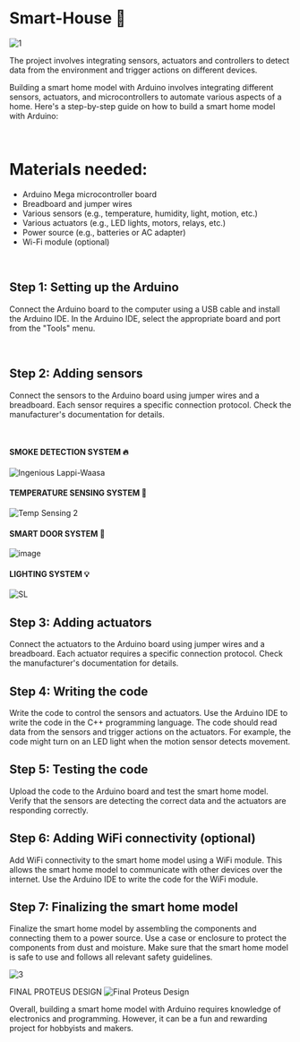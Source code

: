 # Smart-House 🏡

![1](https://user-images.githubusercontent.com/102630199/226654430-6a6fb638-da4e-46c7-a65e-e79f27cbb241.PNG)

The project involves integrating sensors, actuators and controllers to detect data from the environment and trigger actions on different devices.

Building a smart home model with Arduino involves integrating different sensors, actuators, and microcontrollers to automate various aspects of a home. Here's a step-by-step guide on how to build a smart home model with Arduino:

<br>

# Materials needed:

* Arduino Mega microcontroller board
* Breadboard and jumper wires
* Various sensors (e.g., temperature, humidity, light, motion, etc.)
* Various actuators (e.g., LED lights, motors, relays, etc.)
* Power source (e.g., batteries or AC adapter)
* Wi-Fi module (optional)

<br>

## Step 1: Setting up the Arduino
Connect the Arduino board to the computer using a USB cable and install the Arduino IDE. In the Arduino IDE, select the appropriate board and port from the "Tools" menu.

<br>

## Step 2: Adding sensors
Connect the sensors to the Arduino board using jumper wires and a breadboard. Each sensor requires a specific connection protocol. Check the manufacturer's documentation for details.

<br>

#### SMOKE DETECTION SYSTEM 🔥

![Ingenious Lappi-Waasa](https://user-images.githubusercontent.com/102630199/226653839-be6790ec-152e-4678-9176-940301789df5.png)

#### TEMPERATURE SENSING SYSTEM 🥵

![Temp Sensing 2](https://user-images.githubusercontent.com/102630199/226654150-200a5e31-5190-4726-be49-f6e99d553fa4.PNG)

#### SMART DOOR SYSTEM 🚪

![image](https://user-images.githubusercontent.com/102630199/226657742-86e25596-7131-4ebf-a0cb-431a7592b404.png)

#### LIGHTING SYSTEM 💡

![SL](https://user-images.githubusercontent.com/102630199/226654843-38f22d79-6c30-4794-b69b-1f4f4b649ce5.jpeg)


## Step 3: Adding actuators 
Connect the actuators to the Arduino board using jumper wires and a breadboard. Each actuator requires a specific connection protocol. Check the manufacturer's documentation for details.

## Step 4: Writing the code 
Write the code to control the sensors and actuators. Use the Arduino IDE to write the code in the C++ programming language. The code should read data from the sensors and trigger actions on the actuators. For example, the code might turn on an LED light when the motion sensor detects movement.

## Step 5: Testing the code
Upload the code to the Arduino board and test the smart home model. Verify that the sensors are detecting the correct data and the actuators are responding correctly.

## Step 6: Adding WiFi connectivity (optional)
Add WiFi connectivity to the smart home model using a WiFi module. This allows the smart home model to communicate with other devices over the internet. Use the Arduino IDE to write the code for the WiFi module.

## Step 7: Finalizing the smart home model
Finalize the smart home model by assembling the components and connecting them to a power source. Use a case or enclosure to protect the components from dust and moisture. Make sure that the smart home model is safe to use and follows all relevant safety guidelines.


![3](https://user-images.githubusercontent.com/102630199/226655183-9db32145-c5e8-46e2-a64a-d057b5239290.PNG)


FINAL PROTEUS DESIGN
![Final Proteus Design](https://user-images.githubusercontent.com/102630199/226955224-1d36b5e5-7611-4945-b828-1d73d479db2a.jpg)

Overall, building a smart home model with Arduino requires knowledge of electronics and programming. However, it can be a fun and rewarding project for hobbyists and makers.
